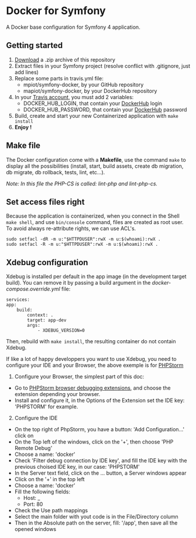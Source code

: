 # Docker for Symfony
A Docker base configuration for Symfony 4 application.

## Getting started
 1. [Download](https://github.com/mpiot/docker4symfony/archive/master.zip) a .zip archive of this repository
 2. Extract files in your Symfony project (resolve conflict with .gitignore, just add lines)
 3. Replace some parts in travis.yml file:
    * mpiot/symfony-docker, by your GitHub repository
    * mapiot/symfony-docker, by your DockerHub repository
 4. In your [Travis account](https://travis-ci.org/), you must add 2 variables:
    * DOCKER_HUB_LOGIN, that contain your [DockerHub](https://hub.docker.com/) login
    * DOCKER_HUB_PASSWORD, that contain your [DockerHub](https://hub.docker.com/) password
 5. Build, create and start your new Containerized application with `make install`
 6. **Enjoy !**
 
## Make file
The Docker configuration come with a **Makefile**, use the command `make` to display all the possibilities (install, start, build assets, create db migration, db migrate, db rollback, tests, lint, etc...).

*Note: In this file the PHP-CS is called: lint-php and lint-php-cs.*

## Set access files right
Because the application is containerized, when you connect in the Shell `make shell`, and use `bin/console` command, files are created as root user. To avoid always re-attribute rights, we can use ACL's.

    sudo setfacl -dR -m u:"$HTTPDUSER":rwX -m u:$(whoami):rwX .
    sudo setfacl -R -m u:"$HTTPDUSER":rwX -m u:$(whoami):rwX .

## Xdebug configuration
Xdebug is installed per default in the app image (in the development target build). You can remove it by passing a build argument in the *docker-compose.override.yml* file:

    services:
    app:
        build:
            context: .
            target: app-dev
            args:
                - XDEBUG_VERSION=0

Then, rebuild with `make install`, the resulting container do not contain Xdebug.

If like a lot of happy developpers you want to use Xdebug, you need to configure your IDE and your Browser, the above exemple is for [PHPStorm](https://www.jetbrains.com/phpstorm/)

1. Configure your Browser, the simplest part of this doc:

  - Go to [PHPStorm browser debugging extensions](https://confluence.jetbrains.com/display/PhpStorm/Browser+Debugging+Extensions), and choose the extension depending
  your browser.
  - Install and configure it, in the Options of the Extension set the IDE key: 'PHPSTORM' for example.

2. Configure the IDE

  - On the top right of PhpStorm, you have a button: 'Add Configuration...' click on
  - On the Top left of the windows, click on the '+', then choose 'PHP Remote Debug'
  - Choose a name: 'docker'
  - Check 'Filter debug connection by IDE key', and fill the IDE key with the previous choised IDE key, in our case: 'PHPSTORM'
  - In the Server text field, click on the ... button, a Server windows appear
  - Click on the '+' in the top left
  - Choose a name: 'docker'
  - Fill the following fields:
     - Host: _
     - Port: 80
  - Check the Use path mappings
  - Select the main folder with yout code is in the File/Directory column
  - Then in the Absolute path on the server, fill: '/app', then save all the opened windows
  
